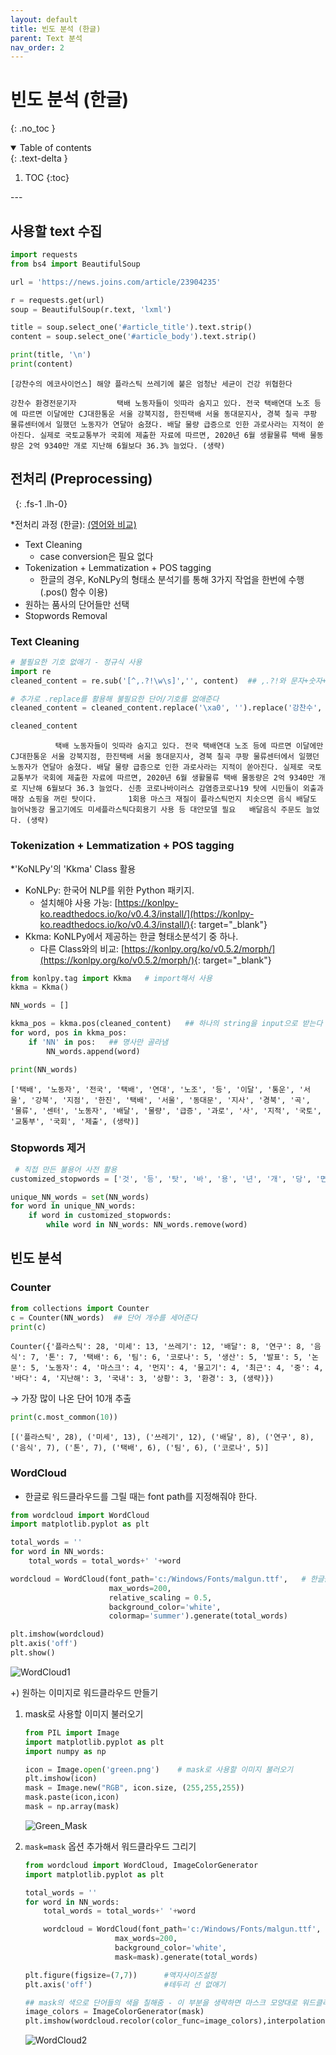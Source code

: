 ```yaml
---
layout: default
title: 빈도 분석 (한글)
parent: Text 분석
nav_order: 2
--- 
```


# 빈도 분석 (한글)
{: .no_toc }
<br/>

<details open markdown="block">
  <summary>
    Table of contents
  </summary>
  {: .text-delta }


1. TOC
{:toc}
</details>
---

## 사용할 text 수집

```python
import requests
from bs4 import BeautifulSoup

url = 'https://news.joins.com/article/23904235'

r = requests.get(url)
soup = BeautifulSoup(r.text, 'lxml')

title = soup.select_one('#article_title').text.strip()
content = soup.select_one('#article_body').text.strip()

print(title, '\n')
print(content)
```
```
[강찬수의 에코사이언스] 해양 플라스틱 쓰레기에 붙은 엄청난 세균이 건강 위협한다

강찬수 환경전문기자         택배 노동자들이 잇따라 숨지고 있다. 전국 택배연대 노조 등에 따르면 이달에만 CJ대한통운 서울 강북지점, 한진택배 서울 동대문지사, 경북 칠곡 쿠팡 물류센터에서 일했던 노동자가 연달아 숨졌다. 배달 물량 급증으로 인한 과로사라는 지적이 쏟아진다. 실제로 국토교통부가 국회에 제출한 자료에 따르면, 2020년 6월 생활물류 택배 물동량은 2억 9340만 개로 지난해 6월보다 36.3% 늘었다. (생략)
```

## 전처리 (Preprocessing)

&nbsp;
{: .fs-1 .lh-0}

*전처리 과정 (한글):  [(영어와 비교)](../../text_analysis/english_text#전처리-preprocessing)
- Text Cleaning
    - case conversion은 필요 없다
- Tokenization + Lemmatization + POS tagging
    - 한글의 경우, KoNLPy의 형태소 분석기를 통해 3가지 작업을 한번에 수행 (.pos() 함수 이용)
- 원하는 품사의 단어들만 선택
- Stopwords Removal


### Text Cleaning
```python
# 불필요한 기호 없애기 - 정규식 사용
import re
cleaned_content = re.sub('[^,.?!\w\s]','', content)  ## ,.?!와 문자+숫자+_(\w)와 공백(\s)만 남김

# 추가로 .replace를 활용해 불필요한 단어/기호를 없애준다
cleaned_content = cleaned_content.replace('\xa0', '').replace('강찬수', '').replace('연합뉴스', '').replace('환경전문기자', '')

cleaned_content
```
```
          택배 노동자들이 잇따라 숨지고 있다. 전국 택배연대 노조 등에 따르면 이달에만 CJ대한통운 서울 강북지점, 한진택배 서울 동대문지사, 경북 칠곡 쿠팡 물류센터에서 일했던 노동자가 연달아 숨졌다. 배달 물량 급증으로 인한 과로사라는 지적이 쏟아진다. 실제로 국토교통부가 국회에 제출한 자료에 따르면, 2020년 6월 생활물류 택배 물동량은 2억 9340만 개로 지난해 6월보다 36.3 늘었다. 신종 코로나바이러스 감염증코로나19 탓에 시민들이 외출과 매장 쇼핑을 꺼린 탓이다.       1회용 마스크 재질이 플라스틱먼지 치솟으면 음식 배달도 늘어낙동강 물고기에도 미세플라스틱다회용기 사용 등 대안모델 필요   배달음식 주문도 늘었다. (생략)
```

### Tokenization + Lemmatization + POS tagging
*'KoNLPy'의 'Kkma' Class 활용
- KoNLPy: 한국어 NLP를 위한 Python 패키지. 
    - 설치해야 사용 가능: [https://konlpy-ko.readthedocs.io/ko/v0.4.3/install/](https://konlpy-ko.readthedocs.io/ko/v0.4.3/install/){: target="_blank"}
- Kkma: KoNLPy에서 제공하는 한글 형태소분석기 중 하나. 
    - 다른 Class와의 비교: [https://konlpy.org/ko/v0.5.2/morph/](https://konlpy.org/ko/v0.5.2/morph/){: target="_blank"}

```python
from konlpy.tag import Kkma   # import해서 사용
kkma = Kkma()

NN_words = [] 

kkma_pos = kkma.pos(cleaned_content)   ## 하나의 string을 input으로 받는다
for word, pos in kkma_pos:
    if 'NN' in pos:   ## 명사만 골라냄
        NN_words.append(word)

print(NN_words)
```
```
['택배', '노동자', '전국', '택배', '연대', '노조', '등', '이달', '통운', '서울', '강북', '지점', '한진', '택배', '서울', '동대문', '지사', '경북', '곡', '물류', '센터', '노동자', '배달', '물량', '급증', '과로', '사', '지적', '국토', '교통부', '국회', '제출', (생략)]
```

### Stopwords 제거
```python
 # 직접 만든 불용어 사전 활용
customized_stopwords = ['것', '등', '탓', '바', '용', '년', '개', '당', '면', '말']

unique_NN_words = set(NN_words)
for word in unique_NN_words:
    if word in customized_stopwords:
        while word in NN_words: NN_words.remove(word)
```


## 빈도 분석
### Counter
```python
from collections import Counter
c = Counter(NN_words)  ## 단어 개수를 세어준다
print(c)
```
```
Counter({'플라스틱': 28, '미세': 13, '쓰레기': 12, '배달': 8, '연구': 8, '음식': 7, '톤': 7, '택배': 6, '팀': 6, '코로나': 5, '생산': 5, '발표': 5, '논문': 5, '노동자': 4, '마스크': 4, '먼지': 4, '물고기': 4, '최근': 4, '중': 4, '바다': 4, '지난해': 3, '국내': 3, '상황': 3, '환경': 3, (생략)})
```

→ 가장 많이 나온 단어 10개 추출
```python
print(c.most_common(10))
```
```
[('플라스틱', 28), ('미세', 13), ('쓰레기', 12), ('배달', 8), ('연구', 8), ('음식', 7), ('톤', 7), ('택배', 6), ('팀', 6), ('코로나', 5)]
```

### WordCloud
- 한글로 워드클라우드를 그릴 때는 font path를 지정해줘야 한다.

```python
from wordcloud import WordCloud
import matplotlib.pyplot as plt

total_words = ''
for word in NN_words:
	total_words = total_words+' '+word

wordcloud = WordCloud(font_path='c:/Windows/Fonts/malgun.ttf',   # 한글을 출력하려면 font_path를 지정해줘야 한다
                      max_words=200,
                      relative_scaling = 0.5,
                      background_color='white',
                      colormap='summer').generate(total_words)

plt.imshow(wordcloud)
plt.axis('off')
plt.show()
```
![WordCloud1](../../../assets/images/text_korean/wordcloud1.png)


+) 원하는 이미지로 워드클라우드 만들기

1. mask로 사용할 이미지 불러오기
    ```python
    from PIL import Image
    import matplotlib.pyplot as plt
    import numpy as np

    icon = Image.open('green.png')    # mask로 사용할 이미지 불러오기 
    plt.imshow(icon)
    mask = Image.new("RGB", icon.size, (255,255,255))
    mask.paste(icon,icon)
    mask = np.array(mask)
    ```
    ![Green_Mask](../../../assets/images/text_korean/mask.png)

1. `mask=mask` 옵션 추가해서 워드클라우드 그리기
    ```python
    from wordcloud import WordCloud, ImageColorGenerator
    import matplotlib.pyplot as plt

    total_words = ''
    for word in NN_words:
        total_words = total_words+' '+word

        wordcloud = WordCloud(font_path='c:/Windows/Fonts/malgun.ttf',
                        max_words=200,
                        background_color='white',
                        mask=mask).generate(total_words)

    plt.figure(figsize=(7,7))      #액자사이즈설정
    plt.axis('off')                #테두리 선 없애기

    ## mask의 색으로 단어들의 색을 칠해줌 - 이 부분을 생략하면 마스크 모양대로 워드클라우드를 만들어주되, 색은 기본색으로 나온다.
    image_colors = ImageColorGenerator(mask)
    plt.imshow(wordcloud.recolor(color_func=image_colors),interpolation="bilinear")
    ```
    ![WordCloud2](../../../assets/images/text_korean/wordcloud2.png)      